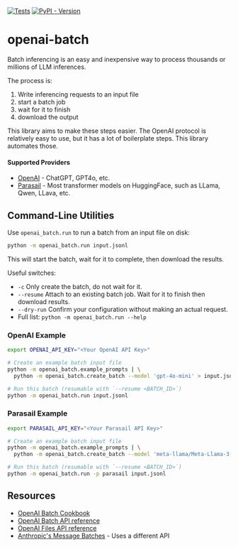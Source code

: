 [![Tests](https://github.com/parasail-ai/openai-batch/actions/workflows/tests.yml/badge.svg)](https://github.com/parasail-ai/openai-batch/actions/workflows/tests.yml)
[![PyPI - Version](https://img.shields.io/pypi/v/openai-batch)](https://pypi.org/project/openai-batch/)

# openai-batch

Batch inferencing is an easy and inexpensive way to process thousands or millions of LLM inferences.

The process is:
1. Write inferencing requests to an input file
2. start a batch job
3. wait for it to finish
4. download the output

This library aims to make these steps easier. The OpenAI protocol is relatively easy to use, but it has a lot of boilerplate steps. This library automates those.

#### Supported Providers

* [OpenAI](https://openai.com/) - ChatGPT, GPT4o, etc.
* [Parasail](https://parasail.io/) - Most transformer models on HuggingFace, such as LLama, Qwen, LLava, etc.


## Command-Line Utilities

Use `openai_batch.run` to run a batch from an input file on disk:
```bash
python -m openai_batch.run input.jsonl
```

This will start the batch, wait for it to complete, then download the results.

Useful switches:
* `-c` Only create the batch, do not wait for it.
* `--resume` Attach to an existing batch job. Wait for it to finish then download results.
* `--dry-run` Confirm your configuration without making an actual request.
* Full list: `python -m openai_batch.run --help`

### OpenAI Example
```bash
export OPENAI_API_KEY="<Your OpenAI API Key>"

# Create an example batch input file
python -m openai_batch.example_prompts | \
  python -m openai_batch.create_batch --model 'gpt-4o-mini' > input.jsonl

# Run this batch (resumable with `--resume <BATCH_ID>`)
python -m openai_batch.run input.jsonl
```

### Parasail Example

```bash
export PARASAIL_API_KEY="<Your Parasail API Key>"

# Create an example batch input file
python -m openai_batch.example_prompts | \
  python -m openai_batch.create_batch --model 'meta-llama/Meta-Llama-3-8B-Instruct' > input.jsonl

# Run this batch (resumable with `--resume <BATCH_ID>`)
python -m openai_batch.run -p parasail input.jsonl
```

## Resources

* [OpenAI Batch Cookbook](https://cookbook.openai.com/examples/batch_processing)
* [OpenAI Batch API reference](https://platform.openai.com/docs/api-reference/batch)
* [OpenAI Files API reference](https://platform.openai.com/docs/api-reference/files)
* [Anthropic's Message Batches](https://www.anthropic.com/news/message-batches-api) - Uses a different API
